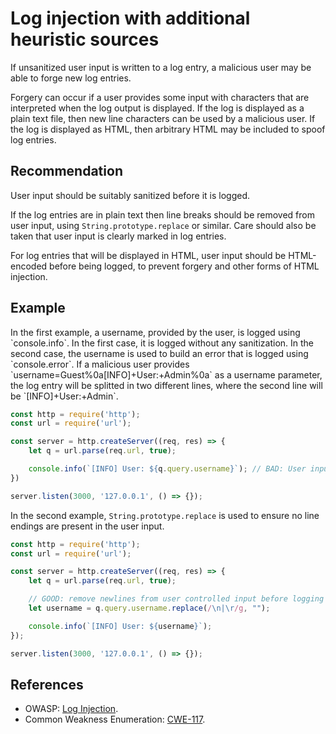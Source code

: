 # Log injection with additional heuristic sources
If unsanitized user input is written to a log entry, a malicious user may be able to forge new log entries.

Forgery can occur if a user provides some input with characters that are interpreted when the log output is displayed. If the log is displayed as a plain text file, then new line characters can be used by a malicious user. If the log is displayed as HTML, then arbitrary HTML may be included to spoof log entries.


## Recommendation
User input should be suitably sanitized before it is logged.

If the log entries are in plain text then line breaks should be removed from user input, using `String.prototype.replace` or similar. Care should also be taken that user input is clearly marked in log entries.

For log entries that will be displayed in HTML, user input should be HTML-encoded before being logged, to prevent forgery and other forms of HTML injection.


## Example
In the first example, a username, provided by the user, is logged using \`console.info\`. In the first case, it is logged without any sanitization. In the second case, the username is used to build an error that is logged using \`console.error\`. If a malicious user provides \`username=Guest%0a\[INFO\]+User:+Admin%0a\` as a username parameter, the log entry will be splitted in two different lines, where the second line will be \`\[INFO\]+User:+Admin\`.


```javascript
const http = require('http');
const url = require('url');

const server = http.createServer((req, res) => {
    let q = url.parse(req.url, true);

    console.info(`[INFO] User: ${q.query.username}`); // BAD: User input logged as-is
})

server.listen(3000, '127.0.0.1', () => {});

```
In the second example, `String.prototype.replace` is used to ensure no line endings are present in the user input.


```javascript
const http = require('http');
const url = require('url');

const server = http.createServer((req, res) => {
    let q = url.parse(req.url, true);

    // GOOD: remove newlines from user controlled input before logging
    let username = q.query.username.replace(/\n|\r/g, "");

    console.info(`[INFO] User: ${username}`);
});

server.listen(3000, '127.0.0.1', () => {});

```

## References
* OWASP: [Log Injection](https://www.owasp.org/index.php/Log_Injection).
* Common Weakness Enumeration: [CWE-117](https://cwe.mitre.org/data/definitions/117.html).
